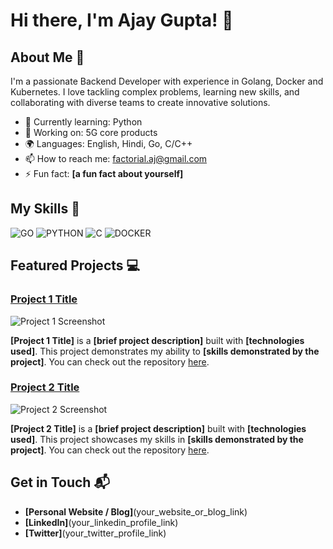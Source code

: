 # Hi there, I'm Ajay Gupta! 👋

## About Me 🚀

I'm a passionate Backend Developer with experience in Golang, Docker and Kubernetes. I love tackling complex problems, learning new skills, and collaborating with diverse teams to create innovative solutions.

- 🌱 Currently learning: Python
- 🔭 Working on: 5G core products
- 🌍 Languages: English, Hindi, Go, C/C++
- 📫 How to reach me: factorial.aj@gmail.com
- ⚡ Fun fact: **[a fun fact about yourself]**

## My Skills 🧠

![GO](https://img.shields.io/badge/Go-00ADD8?style=for-the-badge&logo=go&logoColor=white)
![PYTHON](https://img.shields.io/badge/Python-FFD43B?style=for-the-badge&logo=python&logoColor=blue)
![C](https://img.shields.io/badge/C-00599C?style=for-the-badge&logo=c&logoColor=white)
![DOCKER](https://img.shields.io/badge/Docker-2CA5E0?style=for-the-badge&logo=docker&logoColor=white)

## Featured Projects 💻

### [Project 1 Title](project_1_link)

![Project 1 Screenshot](project_1_screenshot_url)

**[Project 1 Title]** is a **[brief project description]** built with **[technologies used]**. This project demonstrates my ability to **[skills demonstrated by the project]**. You can check out the repository [here](project_1_repository_link).

### [Project 2 Title](project_2_link)

![Project 2 Screenshot](project_2_screenshot_url)

**[Project 2 Title]** is a **[brief project description]** built with **[technologies used]**. This project showcases my skills in **[skills demonstrated by the project]**. You can check out the repository [here](project_2_repository_link).

## Get in Touch 📬

- **[Personal Website / Blog]**(your_website_or_blog_link)
- **[LinkedIn]**(your_linkedin_profile_link)
- **[Twitter]**(your_twitter_profile_link)


